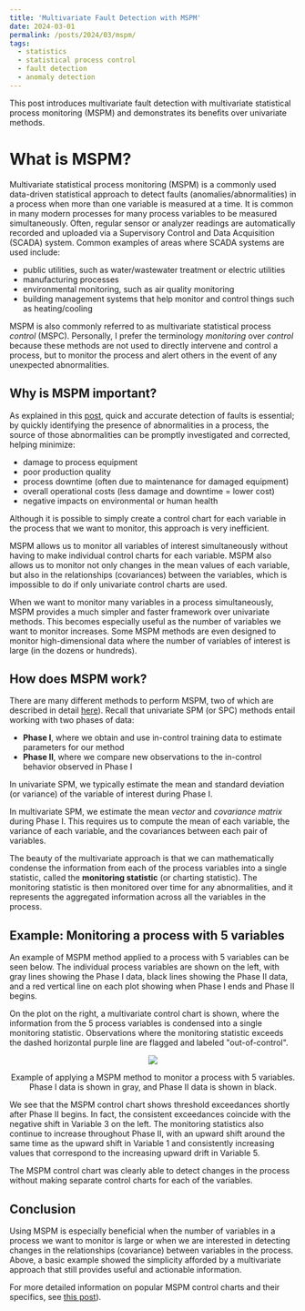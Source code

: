 ```yaml
---
title: 'Multivariate Fault Detection with MSPM'
date: 2024-03-01
permalink: /posts/2024/03/mspm/
tags:
  - statistics
  - statistical process control
  - fault detection
  - anomaly detection
---
```


This post introduces multivariate fault detection with multivariate
statistical process monitoring (MSPM) and demonstrates its benefits over
univariate methods.

# What is MSPM?

Multivariate statistical process monitoring (MSPM) is a commonly used
data-driven statistical approach to detect faults
(anomalies/abnormalities) in a process when more than one variable is
measured at a time. It is common in many modern processes for many
process variables to be measured simultaneously. Often, regular sensor
or analyzer readings are automatically recorded and uploaded via a
Supervisory Control and Data Acquisition (SCADA) system. Common examples
of areas where SCADA systems are used include:

- public utilities, such as water/wastewater treatment or electric
  utilities
- manufacturing processes
- environmental monitoring, such as air quality monitoring
- building management systems that help monitor and control things such
  as heating/cooling

MSPM is also commonly referred to as multivariate statistical process
*control* (MSPC). Personally, I prefer the terminology *monitoring* over
*control* because these methods are not used to directly intervene and
control a process, but to monitor the process and alert others in the
event of any unexpected abnormalities.

## Why is MSPM important?

As explained in this
[post](https://trgrimm.github.io/posts/2024/02/spc/), quick and accurate
detection of faults is essential; by quickly identifying the presence of
abnormalities in a process, the source of those abnormalities can be
promptly investigated and corrected, helping minimize:

- damage to process equipment
- poor production quality
- process downtime (often due to maintenance for damaged equipment)
- overall operational costs (less damage and downtime = lower cost)
- negative impacts on environmental or human health

Although it is possible to simply create a control chart for each
variable in the process that we want to monitor, this approach is very
inefficient.

MSPM allows us to monitor all variables of interest simultaneously
without having to make individual control charts for each variable. MSPM
also allows us to monitor not only changes in the mean values of each
variable, but also in the relationships (covariances) between the
variables, which is impossible to do if only univariate control charts
are used.

When we want to monitor many variables in a process simultaneously, MSPM
provides a much simpler and faster framework over univariate methods.
This becomes especially useful as the number of variables we want to
monitor increases. Some MSPM methods are even designed to monitor
high-dimensional data where the number of variables of interest is large
(in the dozens or hundreds).

## How does MSPM work?

There are many different methods to perform MSPM, two of which are
described in detail
[here](https://trgrimm.github.io/posts/2024/03/t2_mewma/)). Recall that
univariate SPM (or SPC) methods entail working with two phases of data:

- **Phase I**, where we obtain and use in-control training data to
  estimate parameters for our method
- **Phase II**, where we compare new observations to the in-control
  behavior observed in Phase I

In univariate SPM, we typically estimate the mean and standard deviation (or variance) of the variable of interest during Phase I.

In multivariate SPM, we estimate the mean *vector* and *covariance matrix* during Phase I. This requires us to compute the mean of each variable, the variance of each variable, and the covariances between each pair of variables.

The beauty of the multivariate approach is that we can mathematically condense the information from each of the process variables into a single statistic, called the **monitoring statistic** (or charting statistic). The monitoring statistic is then monitored over time for any abnormalities, and it represents the aggregated information across all the variables in the process.

## Example: Monitoring a process with 5 variables

An example of MSPM method applied to a process with 5 variables can be seen below. The individual process variables are shown on the left, with gray lines showing the Phase I data, black lines showing the Phase II data, and a red vertical line on each plot showing when Phase I ends and Phase II begins.

On the plot on the right, a multivariate control chart is shown, where the information from the 5 process variables is condensed into a single monitoring statistic. Observations where the monitoring statistic exceeds the dashed horizontal purple line are flagged and labeled "out-of-control".

<p align="center">
    <img src="https://github.com/trgrimm/trgrimm.github.io/assets/70607091/746ef972-388f-4c6c-a501-bcb46ead15de">
</p>
<p align="center" class="caption">
Example of applying a MSPM method to monitor a process with 5 variables. Phase I data is shown in gray, and Phase II data is shown in black.
</p>

We see that the MSPM control chart shows threshold exceedances shortly after Phase II begins. In fact, the consistent exceedances coincide with the negative shift in Variable 3 on the left. The monitoring statistics also continue to increase throughout Phase II, with an upward shift around the same time as the upward shift in Variable 1 and consistently increasing values that correspond to the increasing upward drift in Variable 5.

The MSPM control chart was clearly able to detect changes in the process without making separate control charts for each of the variables.

## Conclusion

Using MSPM is especially beneficial when the number of variables in a process we want to monitor is large or when we are interested in detecting changes in the relationships (covariance) between variables in the process. Above, a basic example showed the simplicity afforded by a multivariate approach that still provides useful and actionable information.

For more detailed information on popular MSPM control charts and their specifics, see [this post](https://trgrimm.github.io/posts/2024/03/t2_mewma/)).
